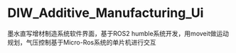# DIW_Additive_Manufacturing_Ui
墨水直写增材制造系统软件界面，基于ROS2 humble系统开发，用moveit做运动规划，气压控制基于Micro-Ros系统的单片机进行交互
